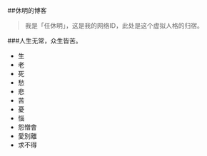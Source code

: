 ##休明的博客

> 我是「任休明」，这是我的网络ID，此处是这个虚拟人格的归宿。


###人生无常，众生皆苦。

* 生
* 老
* 死
* 愁
* 悲
* 苦
* 憂
* 惱
* 怨憎會
* 愛別離
* 求不得

